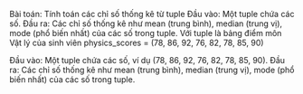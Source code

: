 Bài toán: Tính toán các chỉ số thống kê từ tuple
Đầu vào: Một tuple chứa các số.
Đầu ra: Các chỉ số thống kê như mean (trung bình), median (trung vị), mode (phổ biến nhất) của các số trong tuple.
Với tuple là bảng điểm môn Vật lý của sinh viên
physics_scores = (78, 86, 92, 76, 82, 78, 85, 90)

Đầu vào: Một tuple chứa các số, ví dụ (78, 86, 92, 76, 82, 78, 85, 90).
Đầu ra: Các chỉ số thống kê như mean (trung bình), median (trung vị), mode (phổ biến nhất) của các số trong tuple.